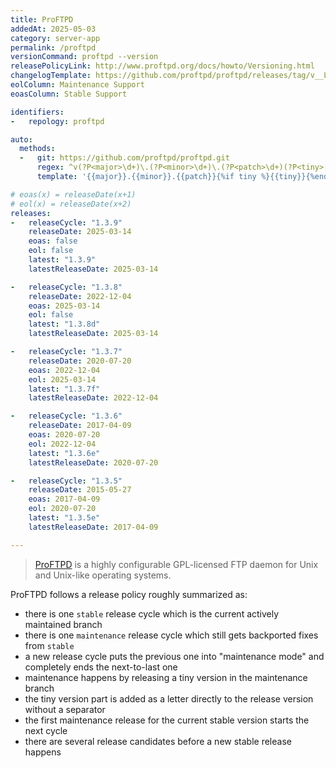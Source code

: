 ```yaml
---
title: ProFTPD
addedAt: 2025-05-03
category: server-app
permalink: /proftpd
versionCommand: proftpd --version
releasePolicyLink: http://www.proftpd.org/docs/howto/Versioning.html
changelogTemplate: https://github.com/proftpd/proftpd/releases/tag/v__LATEST__
eolColumn: Maintenance Support
eoasColumn: Stable Support

identifiers:
-   repology: proftpd

auto:
  methods:
  -   git: https://github.com/proftpd/proftpd.git
      regex: ^v(?P<major>\d+)\.(?P<minor>\d+)\.(?P<patch>\d+)(?P<tiny>[a-q])?$
      template: '{{major}}.{{minor}}.{{patch}}{%if tiny %}{{tiny}}{%endif%}'

# eoas(x) = releaseDate(x+1)
# eol(x) = releaseDate(x+2)
releases:
-   releaseCycle: "1.3.9"
    releaseDate: 2025-03-14
    eoas: false
    eol: false
    latest: "1.3.9"
    latestReleaseDate: 2025-03-14

-   releaseCycle: "1.3.8"
    releaseDate: 2022-12-04
    eoas: 2025-03-14
    eol: false
    latest: "1.3.8d"
    latestReleaseDate: 2025-03-14

-   releaseCycle: "1.3.7"
    releaseDate: 2020-07-20
    eoas: 2022-12-04
    eol: 2025-03-14
    latest: "1.3.7f"
    latestReleaseDate: 2022-12-04

-   releaseCycle: "1.3.6"
    releaseDate: 2017-04-09
    eoas: 2020-07-20
    eol: 2022-12-04
    latest: "1.3.6e"
    latestReleaseDate: 2020-07-20

-   releaseCycle: "1.3.5"
    releaseDate: 2015-05-27
    eoas: 2017-04-09
    eol: 2020-07-20
    latest: "1.3.5e"
    latestReleaseDate: 2017-04-09

---
```


> [ProFTPD](http://www.proftpd.org/) is a highly configurable GPL-licensed FTP daemon for Unix and
> Unix-like operating systems.

ProFTPD follows a release policy roughly summarized as:

- there is one `stable` release cycle which is the current actively maintained branch
- there is one `maintenance` release cycle which still gets backported fixes from `stable`
- a new release cycle puts the previous one into "maintenance mode" and completely ends the
  next-to-last one
- maintenance happens by releasing a tiny version in the maintenance branch
- the tiny version part is added as a letter directly to the release version without a separator
- the first maintenance release for the current stable version starts the next cycle
- there are several release candidates before a new stable release happens
